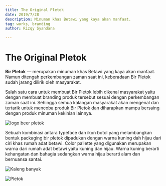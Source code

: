 ```yaml
---
title: The Original Pletok
date: 2019/7/28
description: Minuman khas Betawi yang kaya akan manfaat.
tag: works, branding
author: Rizqy Syandana

---
```


# The Original Pletok

**Bir Pletok** — merupakan minuman khas Betawi yang kaya akan manfaat. Namun ditengah perkembangan zaman saat ini, keberadaan Bir Pletok sudah jarang dilirik oleh masyarakat. 

Salah satu cara untuk membuat Bir Pletok lebih dikenal masyarakat yaitu dengan membuat branding produk tersebut sesuai dengan perkembangan zaman saat ini. Sehingga semua kalangan masyarakat akan mengenal dan tertarik untuk mencoba produk Bir Pletok dan diharapkan mampu bersaing dengan produk minuman kekinian lainnya.

![logo beer pletok](https://res.cloudinary.com/syandana/image/upload/v1591688986/logo_beer_pletok_b1e789cc13.png)

Sebuah kombinasi antara typeface dan ikon botol yang melambangkan bentuk packaging bir pletok dipadukan dengan warna kuning dah hijau dari ciri khas rumah adat betawi. Color pallette yang digunakan merupakan warna dari rumah adat betawi yaitu kuning dan hijau. Warna kuning berarti kehangatan dan bahagia sedangkan warna hijau berarti alam dan bernuansa santai. 

![Kaleng banyak](/images/pletok/Kaleng-Cropped.jpg)

![Pletok](https://res.cloudinary.com/syandana/image/upload/v1591684245/Pletok_f4b8668a5d.png)